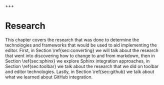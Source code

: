 +++
# Research

This chapter covers the research that was done to determine the technologies and frameworks that would be used to aid implementing the editor. First, in Section \ref{sec:converting} we will talk about the research that went into discovering how to change to and from markdown, then in Section \ref{sec:sphinx} we explore Sphinx integration approaches, in Section \ref{sec:toolbar} we talk about the research that we did on toolbar and editor technologies. Lastly, in Section \ref{sec:github} we talk about what we learned about GitHub integration.